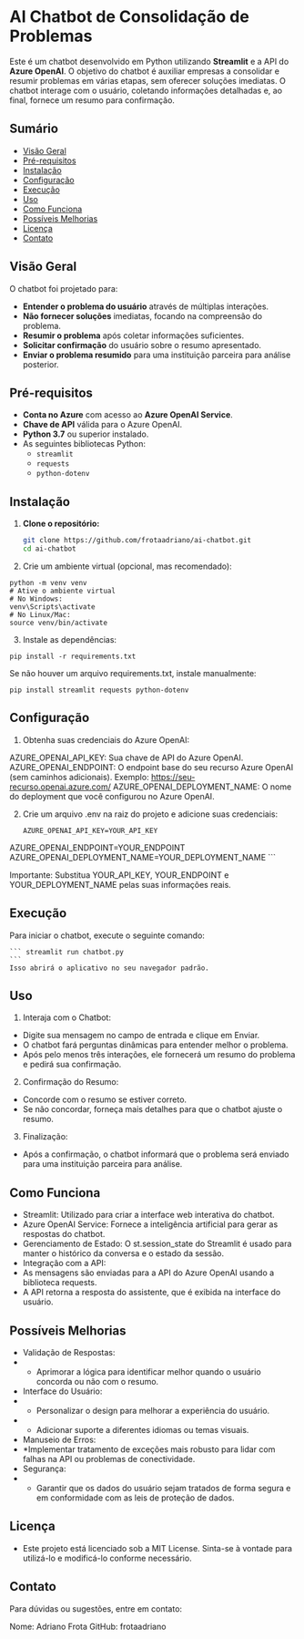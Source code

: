 # AI Chatbot de Consolidação de Problemas

Este é um chatbot desenvolvido em Python utilizando **Streamlit** e a API do **Azure OpenAI**. O objetivo do chatbot é auxiliar empresas a consolidar e resumir problemas em várias etapas, sem oferecer soluções imediatas. O chatbot interage com o usuário, coletando informações detalhadas e, ao final, fornece um resumo para confirmação.

## Sumário

- [Visão Geral](#visão-geral)
- [Pré-requisitos](#pré-requisitos)
- [Instalação](#instalação)
- [Configuração](#configuração)
- [Execução](#execução)
- [Uso](#uso)
- [Como Funciona](#como-funciona)
- [Possíveis Melhorias](#possíveis-melhorias)
- [Licença](#licença)
- [Contato](#contato)

## Visão Geral

O chatbot foi projetado para:

- **Entender o problema do usuário** através de múltiplas interações.
- **Não fornecer soluções** imediatas, focando na compreensão do problema.
- **Resumir o problema** após coletar informações suficientes.
- **Solicitar confirmação** do usuário sobre o resumo apresentado.
- **Enviar o problema resumido** para uma instituição parceira para análise posterior.

## Pré-requisitos

- **Conta no Azure** com acesso ao **Azure OpenAI Service**.
- **Chave de API** válida para o Azure OpenAI.
- **Python 3.7** ou superior instalado.
- As seguintes bibliotecas Python:
  - `streamlit`
  - `requests`
  - `python-dotenv`

## Instalação

1. **Clone o repositório:**

   ```bash
   git clone https://github.com/frotaadriano/ai-chatbot.git
   cd ai-chatbot
   ```
2. Crie um ambiente virtual (opcional, mas recomendado):
```
python -m venv venv
# Ative o ambiente virtual
# No Windows:
venv\Scripts\activate
# No Linux/Mac:
source venv/bin/activate

```
3. Instale as dependências:
```
pip install -r requirements.txt
```
Se não houver um arquivo requirements.txt, instale manualmente:
```
pip install streamlit requests python-dotenv
```

## Configuração

1. Obtenha suas credenciais do Azure OpenAI:

AZURE_OPENAI_API_KEY: Sua chave de API do Azure OpenAI.
AZURE_OPENAI_ENDPOINT: O endpoint base do seu recurso Azure OpenAI (sem caminhos adicionais). Exemplo: https://seu-recurso.openai.azure.com/
AZURE_OPENAI_DEPLOYMENT_NAME: O nome do deployment que você configurou no Azure OpenAI.

2. Crie um arquivo .env na raiz do projeto e adicione suas credenciais:
    
    ```
    AZURE_OPENAI_API_KEY=YOUR_API_KEY
AZURE_OPENAI_ENDPOINT=YOUR_ENDPOINT
AZURE_OPENAI_DEPLOYMENT_NAME=YOUR_DEPLOYMENT_NAME
    ```


Importante: Substitua YOUR_API_KEY, YOUR_ENDPOINT e YOUR_DEPLOYMENT_NAME pelas suas informações reais.

## Execução
Para iniciar o chatbot, execute o seguinte comando:
    
    ``` streamlit run chatbot.py
    ```
    Isso abrirá o aplicativo no seu navegador padrão.


## Uso
1. Interaja com o Chatbot:
* Digite sua mensagem no campo de entrada e clique em Enviar.
* O chatbot fará perguntas dinâmicas para entender melhor o problema.
* Após pelo menos três interações, ele fornecerá um resumo do problema e pedirá sua confirmação.
2. Confirmação do Resumo:
* Concorde com o resumo se estiver correto.
* Se não concordar, forneça mais detalhes para que o chatbot ajuste o resumo.
3. Finalização:
* Após a confirmação, o chatbot informará que o problema será enviado para uma instituição parceira para análise.
## Como Funciona
* Streamlit: Utilizado para criar a interface web interativa do chatbot.
* Azure OpenAI Service: Fornece a inteligência artificial para gerar as respostas do chatbot.
* Gerenciamento de Estado: O st.session_state do Streamlit é usado para manter o histórico da conversa e o estado da sessão.
* Integração com a API:
* As mensagens são enviadas para a API do Azure OpenAI usando a biblioteca requests.
* A API retorna a resposta do assistente, que é exibida na interface do usuário.
## Possíveis Melhorias
*  Validação de Respostas:
* * Aprimorar a lógica para identificar melhor quando o usuário concorda ou não com o resumo.
* Interface do Usuário:
* * Personalizar o design para melhorar a experiência do usuário.
* * Adicionar suporte a diferentes idiomas ou temas visuais.
* Manuseio de Erros:
* *Implementar tratamento de exceções mais robusto para lidar com falhas na API ou problemas de conectividade.
* Segurança:
* * Garantir que os dados do usuário sejam tratados de forma segura e em conformidade com as leis de proteção de dados.

## Licença
* Este projeto está licenciado sob a MIT License. Sinta-se à vontade para utilizá-lo e modificá-lo conforme necessário.

## Contato
Para dúvidas ou sugestões, entre em contato:

Nome: Adriano Frota
GitHub: frotaadriano 

